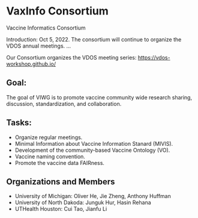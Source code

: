 # VaxInfo Consortium
Vaccine Informatics Consortium

Introduction: Oct 5, 2022. The consortium will continue to organize the VDOS annual meetings. ... 

Our Consortium organizes the VDOS meeting series:  https://vdos-workshop.github.io/ 

## Goal: 
The goal of VIWG is to promote vaccine community wide research sharing, discussion, standardization, and collaboration.

## Tasks:
- Organize regular meetings. 
- Minimal Information about Vaccine Information Stanard (MIVIS).
- Development of the community-based Vaccine Ontology (VO).
- Vaccine naming convention.
- Promote the vaccine data FAIRness.

## Organizations and Members
- University of Michigan: Oliver He, Jie Zheng, Anthony Huffman
- University of North Dakoda: Junguk Hur, Hasin Rehana  
- UTHealth Houston: Cui Tao, Jianfu Li

